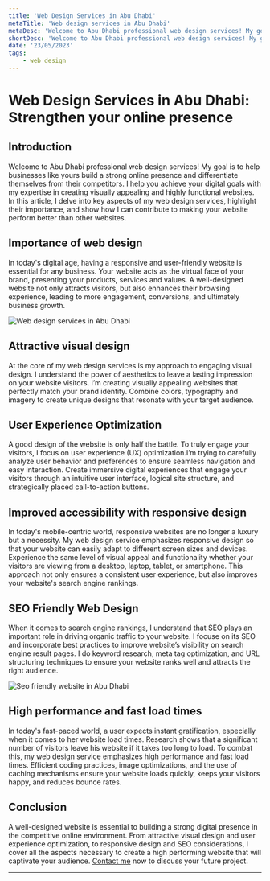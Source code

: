 ```yaml
---
title: 'Web Design Services in Abu Dhabi'
metaTitle: 'Web design services in Abu Dhabi'
metaDesc: 'Welcome to Abu Dhabi professional web design services! My goal is to help businesses like yours build a strong online presence and differentiate themselves from their competitors.'
shortDesc: 'Welcome to Abu Dhabi professional web design services! My goal is to help businesses like yours build a strong online presence and differentiate themselves from their competitors.'
date: '23/05/2023'
tags: 
    - web design
---
```


# Web Design Services in Abu Dhabi: Strengthen your online presence

## Introduction

Welcome to Abu Dhabi professional web design services! My goal is to help businesses like yours build a strong online presence and differentiate themselves from their competitors. I help you achieve your digital goals with my expertise in creating visually appealing and highly functional websites. In this article, I delve into key aspects of my web design services, highlight their importance, and show how I can contribute to making your website perform better than other websites.

## Importance of web design

In today's digital age, having a responsive and user-friendly website is essential for any business. Your website acts as the virtual face of your brand, presenting your products, services and values. A well-designed website not only attracts visitors, but also enhances their browsing experience, leading to more engagement, conversions, and ultimately business growth.

![Web design services in Abu Dhabi](https://images.pexels.com/photos/326515/pexels-photo-326515.jpeg?auto=compress&cs=tinysrgb&w=1260&h=750&dpr=1)

## Attractive visual design

At the core of my web design services is my approach to engaging visual design. I understand the power of aesthetics to leave a lasting impression on your website visitors. I’m creating visually appealing websites that perfectly match your brand identity. Combine colors, typography and imagery to create unique designs that resonate with your target audience. 

## User Experience Optimization

A good design of the website is only half the battle. To truly engage your visitors, I focus on user experience (UX) optimization.I’m trying to carefully analyze user behavior and preferences to ensure seamless navigation and easy interaction. Create immersive digital experiences that engage your visitors through an intuitive user interface, logical site structure, and strategically placed call-to-action buttons.

## Improved accessibility with responsive design

In today's mobile-centric world, responsive websites are no longer a luxury but a necessity. My web design service emphasizes responsive design so that your website can easily adapt to different screen sizes and devices. Experience the same level of visual appeal and functionality whether your visitors are viewing from a desktop, laptop, tablet, or smartphone. This approach not only ensures a consistent user experience, but also improves your website's search engine rankings.

## SEO Friendly Web Design

When it comes to search engine rankings, I understand that SEO plays an important role in driving organic traffic to your website. I focuse on its SEO and incorporate best practices to improve website’s visibility on search engine result pages. I do keyword research, meta tag optimization, and URL structuring techniques to ensure your website ranks well and attracts the right audience.

![Seo friendly website in Abu Dhabi](https://images.pexels.com/photos/9822732/pexels-photo-9822732.jpeg?auto=compress&cs=tinysrgb&w=1260&h=750&dpr=1)

## High performance and fast load times

In today's fast-paced world, a user expects instant gratification, especially when it comes to her website load times. Research shows that a significant number of visitors leave his website if it takes too long to load. To combat this, my web design service emphasizes high performance and fast load times. Efficient coding practices, image optimizations, and the use of caching mechanisms ensure your website loads quickly, keeps your visitors happy, and reduces bounce rates. 

## Conclusion

A well-designed website is essential to building a strong digital presence in the competitive online environment. From attractive visual design and user experience optimization, to responsive design and SEO considerations, I cover all the aspects necessary to create a high performing website that will captivate your audience. [Contact me](mailto:vitalya0602@gmail.com "Link to email") now to discuss your future project.


***
